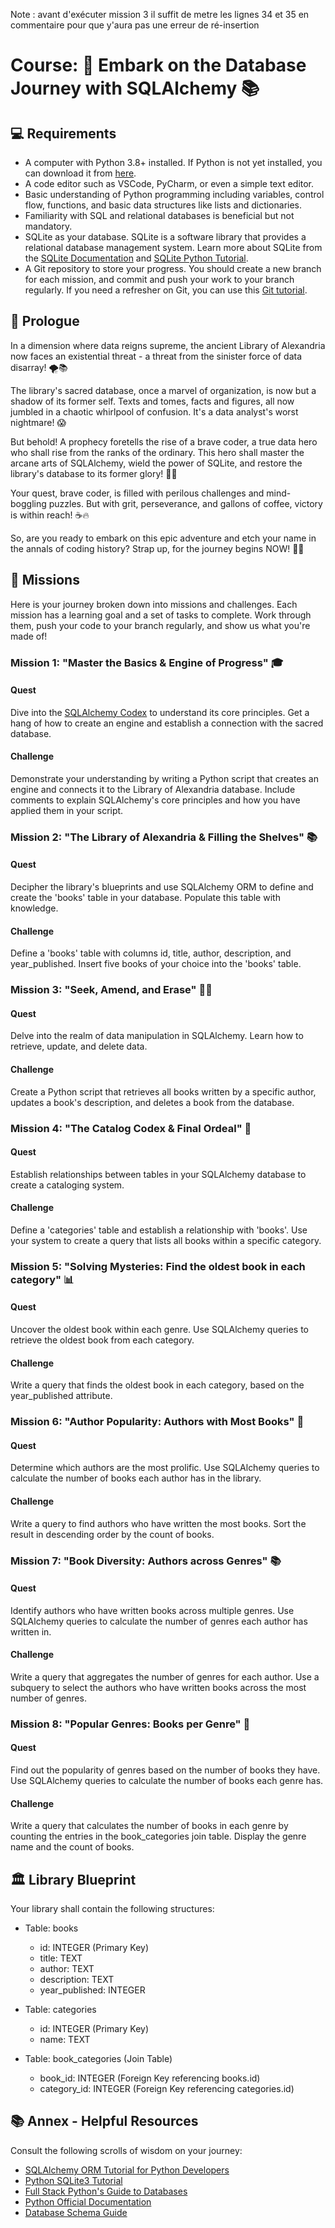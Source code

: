 Note : avant d'exécuter  mission 3 il suffit de metre les lignes 34 et 35 en commentaire pour que y'aura pas une erreur de ré-insertion 


# Course: 🚀 Embark on the Database Journey with SQLAlchemy 📚

## 💻 Requirements
- A computer with Python 3.8+ installed. If Python is not yet installed, you can download it from [here](https://www.python.org/downloads/).
- A code editor such as VSCode, PyCharm, or even a simple text editor.
- Basic understanding of Python programming including variables, control flow, functions, and basic data structures like lists and dictionaries.
- Familiarity with SQL and relational databases is beneficial but not mandatory.
- SQLite as your database. SQLite is a software library that provides a relational database management system. Learn more about SQLite from the [SQLite Documentation](https://sqlite.org/docs.html) and [SQLite Python Tutorial](https://www.sqlitetutorial.net/sqlite-python/).
- A Git repository to store your progress. You should create a new branch for each mission, and commit and push your work to your branch regularly. If you need a refresher on Git, you can use this [Git tutorial](https://www.atlassian.com/git/tutorials).

## 📜 Prologue 
In a dimension where data reigns supreme, the ancient Library of Alexandria now faces an existential threat - a threat from the sinister force of data disarray! 🌪️📚

The library's sacred database, once a marvel of organization, is now but a shadow of its former self. Texts and tomes, facts and figures, all now jumbled in a chaotic whirlpool of confusion. It's a data analyst's worst nightmare! 😱

But behold! A prophecy foretells the rise of a brave coder, a true data hero who shall rise from the ranks of the ordinary. This hero shall master the arcane arts of SQLAlchemy, wield the power of SQLite, and restore the library's database to its former glory! 💪🔮

Your quest, brave coder, is filled with perilous challenges and mind-boggling puzzles. But with grit, perseverance, and gallons of coffee, victory is within reach! ☕️🔥

So, are you ready to embark on this epic adventure and etch your name in the annals of coding history? Strap up, for the journey begins NOW! 🌟🚀

## 🏹 Missions
Here is your journey broken down into missions and challenges. Each mission has a learning goal and a set of tasks to complete. Work through them, push your code to your branch regularly, and show us what you're made of!

### Mission 1: "Master the Basics & Engine of Progress" 🎓
#### Quest
Dive into the [SQLAlchemy Codex](https://docs.sqlalchemy.org/en/20/) to understand its core principles. Get a hang of how to create an engine and establish a connection with the sacred database.
#### Challenge
Demonstrate your understanding by writing a Python script that creates an engine and connects it to the Library of Alexandria database. Include comments to explain SQLAlchemy's core principles and how you have applied them in your script.

### Mission 2: "The Library of Alexandria & Filling the Shelves" 📚
#### Quest
Decipher the library's blueprints and use SQLAlchemy ORM to define and create the 'books' table in your database. Populate this table with knowledge.
#### Challenge
Define a 'books' table with columns id, title, author, description, and year_published. Insert five books of your choice into the 'books' table.

### Mission 3: "Seek, Amend, and Erase" 🕵️‍♀️
#### Quest
Delve into the realm of data manipulation in SQLAlchemy. Learn how to retrieve, update, and delete data.
#### Challenge
Create a Python script that retrieves all books written by a specific author, updates a book's description, and deletes a book from the database.

### Mission 4: "The Catalog Codex & Final Ordeal" 📖
#### Quest
Establish relationships between tables in your SQLAlchemy database to create a cataloging system.
#### Challenge
Define a 'categories' table and establish a relationship with 'books'. Use your system to create a query that lists all books within a specific category.

### Mission 5: "Solving Mysteries: Find the oldest book in each category" 📊
#### Quest
Uncover the oldest book within each genre. Use SQLAlchemy queries to retrieve the oldest book from each category.

#### Challenge
Write a query that finds the oldest book in each category, based on the year_published attribute.

### Mission 6: "Author Popularity: Authors with Most Books" 👥
#### Quest
Determine which authors are the most prolific. Use SQLAlchemy queries to calculate the number of books each author has in the library.

#### Challenge
Write a query to find authors who have written the most books. Sort the result in descending order by the count of books.

### Mission 7: "Book Diversity: Authors across Genres" 📚
#### Quest
Identify authors who have written books across multiple genres. Use SQLAlchemy queries to calculate the number of genres each author has written in.

#### Challenge
Write a query that aggregates the number of genres for each author. Use a subquery to select the authors who have written books across the most number of genres.

### Mission 8: "Popular Genres: Books per Genre" 📖
#### Quest
Find out the popularity of genres based on the number of books they have. Use SQLAlchemy queries to calculate the number of books each genre has.

#### Challenge
Write a query that calculates the number of books in each genre by counting the entries in the book_categories join table. Display the genre name and the count of books.


## 🏛️ Library Blueprint

Your library shall contain the following structures:

- Table: books
  - id: INTEGER (Primary Key)
  - title: TEXT
  - author: TEXT
  - description: TEXT
  - year_published: INTEGER

- Table: categories
  - id: INTEGER (Primary Key)
  - name: TEXT

- Table: book_categories (Join Table)
  - book_id: INTEGER (Foreign Key referencing books.id)
  - category_id: INTEGER (Foreign Key referencing categories.id)

## 📚 Annex - Helpful Resources
Consult the following scrolls of wisdom on your journey:

- [SQLAlchemy ORM Tutorial for Python Developers](https://docs.sqlalchemy.org/en/20/)
- [Python SQLite3 Tutorial](https://docs.python.org/3/library/sqlite3.html)
- [Full Stack Python's Guide to Databases](https://www.fullstackpython.com/databases.html)
- [Python Official Documentation](https://docs.python.org/3/)
- [Database Schema Guide](https://www.lucidchart.com/pages/database-diagram/database-design)

